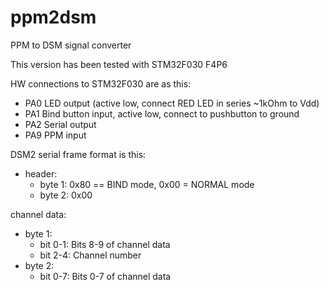 # ppm2dsm
PPM to DSM signal converter

This version has been tested with STM32F030 F4P6

HW connections to STM32F030 are as this:
- PA0   LED output (active low, connect RED LED in series ~1kOhm to Vdd)
- PA1   Bind button input, active low, connect to pushbutton to ground
- PA2   Serial output
- PA9   PPM input

DSM2 serial frame format is this:
- header:
  - byte 1: 0x80 == BIND mode, 0x00 = NORMAL mode
  - byte 2: 0x00
 
channel data:
- byte 1:
  - bit 0-1:  Bits 8-9 of channel data
  - bit 2-4:  Channel number
- byte 2:
  - bit 0-7:  Bits 0-7 of channel data
